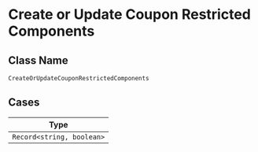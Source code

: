 
# Create or Update Coupon Restricted Components

## Class Name

`CreateOrUpdateCouponRestrictedComponents`

## Cases

| Type |
|  --- |
| `Record<string, boolean>` |

